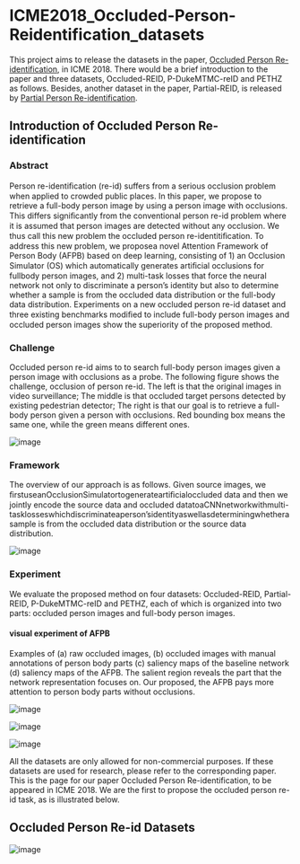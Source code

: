 # ICME2018_Occluded-Person-Reidentification_datasets
This project aims to release the datasets in the paper, [Occluded Person Re-identification](https://arxiv.org/abs/1804.02792), in ICME 2018. There would be a brief introduction to the paper and three datasets, Occluded-REID, P-DukeMTMC-reID and PETHZ as follows. Besides, another dataset in the paper, Partial-REID, is released by [Partial Person Re-identification](https://www.cv-foundation.org/openaccess/content_iccv_2015/html/Zheng_Partial_Person_Re-Identification_ICCV_2015_paper.html). 

## Introduction of Occluded Person Re-identification

### Abstract
Person re-identiﬁcation (re-id) suffers from a serious occlusion problem when applied to crowded public places. In this paper, we propose to retrieve a full-body person image by using a person image with occlusions. This differs signiﬁcantly from the conventional person re-id problem where it is assumed that person images are detected without any occlusion. We thus call this new problem the occluded person re-identitiﬁcation. To address this new problem, we proposea novel Attention Framework of Person Body (AFPB) based on deep learning, consisting of 1) an Occlusion Simulator (OS) which automatically generates artiﬁcial occlusions for fullbody person images, and 2) multi-task losses that force the neural network not only to discriminate a person’s identity but also to determine whether a sample is from the occluded data distribution or the full-body data distribution. Experiments on a new occluded person re-id dataset and three existing benchmarks modiﬁed to include full-body person images and occluded person images show the superiority of the proposed method. 
### Challenge
Occluded person re-id aims to  to search full-body person images given a person image with occlusions as a probe. The following figure shows the challenge, occlusion of person re-id. The left is that the original images in video surveillance; The middle is that occluded target persons detected by existing pedestrian detector; The right is that our goal is to retrieve a full-body person given a person with occlusions. Red bounding box means the same one, while the green means different ones.

![image](https://github.com/tinajia2012/ICME2018_Occluded-Person-Reidentification_datasets/raw/master/image/challenge.JPG)
 
### Framework
The overview of our approach is as follows. Given source images, we ﬁrstuseanOcclusionSimulatortogenerateartiﬁcialoccluded data and then we jointly encode the source data and occluded datatoaCNNnetworkwithmulti-tasklosseswhichdiscriminateaperson’sidentityaswellasdeterminingwhetherasample is from the occluded data distribution or the source data distribution.

![image](https://github.com/tinajia2012/ICME2018_Occluded-Person-Reidentification_datasets/raw/master/image/framework.JPG)

### Experiment
We evaluate the proposed method on four datasets: Occluded-REID, Partial-REID, P-DukeMTMC-reID and PETHZ, each of which is organized into two parts: occluded person images and full-body person images.

#### visual experiment of AFPB
Examples of (a) raw occluded images, (b) occluded images with manual annotations of person body parts (c) saliency maps of the baseline network (d) saliency maps of the AFPB. The salient region reveals the part that the network representation focuses on. Our proposed, the AFPB pays more attention to person body parts without occlusions.

![image](https://github.com/tinajia2012/ICME2018_Occluded-Person-Reidentification_datasets/raw/master/image/result1.JPG)


 
![image](https://github.com/tinajia2012/ICME2018_Occluded-Person-Reidentification_datasets/raw/master/image/result2.JPG)
  
![image](https://github.com/tinajia2012/ICME2018_Occluded-Person-Reidentification_datasets/raw/master/image/result3.JPG)
 

All the datasets are only allowed for non-commercial purposes.  If these datasets are used for research, please refer to the corresponding paper. 
This is the page for our paper Occluded Person Re-identification, to be appeared in ICME 2018. We are the first to propose the occluded person re-id task, as is illustrated below. 

## Occluded Person Re-id Datasets

![image](https://github.com/tinajia2012/ICME2018_Occluded-Person-Reidentification_datasets/raw/master/image/dataset.JPG)

